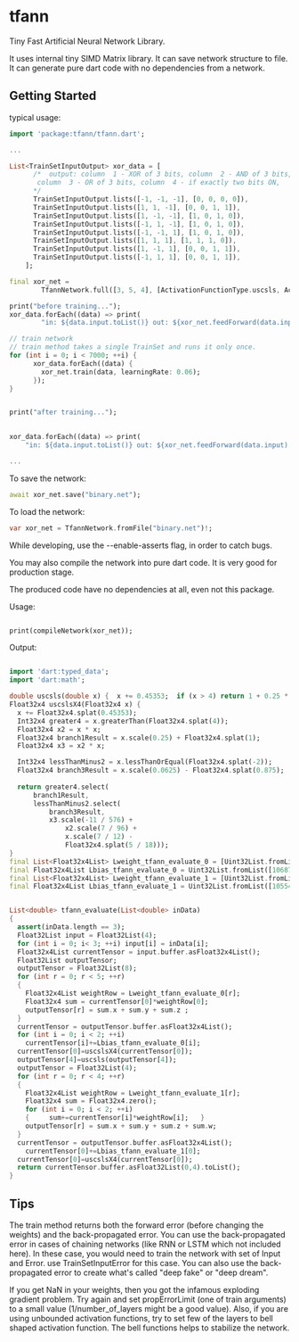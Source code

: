 # tfann

Tiny Fast Artificial Neural Network Library.

It uses internal tiny SIMD Matrix library.
It can save network structure to file.
It can generate pure dart code with no dependencies from a network.

## Getting Started

typical usage:

```dart
import 'package:tfann/tfann.dart';

...

List<TrainSetInputOutput> xor_data = [
      /*  output: column  1 - XOR of 3 bits, column  2 - AND of 3 bits,
       column  3 - OR of 3 bits, column  4 - if exactly two bits ON,
      */
      TrainSetInputOutput.lists([-1, -1, -1], [0, 0, 0, 0]),
      TrainSetInputOutput.lists([1, 1, -1], [0, 0, 1, 1]),
      TrainSetInputOutput.lists([1, -1, -1], [1, 0, 1, 0]),
      TrainSetInputOutput.lists([-1, 1, -1], [1, 0, 1, 0]),
      TrainSetInputOutput.lists([-1, -1, 1], [1, 0, 1, 0]),
      TrainSetInputOutput.lists([1, 1, 1], [1, 1, 1, 0]),
      TrainSetInputOutput.lists([1, -1, 1], [0, 0, 1, 1]),
      TrainSetInputOutput.lists([-1, 1, 1], [0, 0, 1, 1]),
    ];

final xor_net =
        TfannNetwork.full([3, 5, 4], [ActivationFunctionType.uscsls, ActivationFunctionType.uscsls]);

print("before training...");
xor_data.forEach((data) => print(
        "in: ${data.input.toList()} out: ${xor_net.feedForward(data.input).toList()} expected: ${data.output.toList()}"));

// train network
// train method takes a single TrainSet and runs it only once.
for (int i = 0; i < 7000; ++i) {
      xor_data.forEach((data) {
        xor_net.train(data, learningRate: 0.06);
      });
}


print("after training...");

    
xor_data.forEach((data) => print(
    "in: ${data.input.toList()} out: ${xor_net.feedForward(data.input).toList()} expected: ${data.output.toList()}"));

...


```

To save the network:

```dart
await xor_net.save("binary.net");
```

To load the network:

```dart
var xor_net = TfannNetwork.fromFile("binary.net")!;
```

While developing, use the  --enable-asserts flag, in order to catch bugs.

You may also compile the network into pure dart code. It is very good for production stage.

The produced code have no dependencies at all, even not this package.

Usage:

```dart

print(compileNetwork(xor_net));

```

Output:

```dart

import 'dart:typed_data';
import 'dart:math';

double uscsls(double x) {  x += 0.45353;  if (x > 4) return 1 + 0.25 * x;  if (x > -2) {    var x2 = x * x;    var x3 = x2 * x;    return (-11/576)*x3+(7/96)*x2+(7/12)*x-5/18;  }  return 0.0625 * x - 0.875;}
Float32x4 uscslsX4(Float32x4 x) {
  x += Float32x4.splat(0.45353);
  Int32x4 greater4 = x.greaterThan(Float32x4.splat(4));
  Float32x4 x2 = x * x;
  Float32x4 branch1Result = x.scale(0.25) + Float32x4.splat(1);
  Float32x4 x3 = x2 * x;

  Int32x4 lessThanMinus2 = x.lessThanOrEqual(Float32x4.splat(-2));
  Float32x4 branch3Result = x.scale(0.0625) - Float32x4.splat(0.875);  
  
  return greater4.select(
      branch1Result,
      lessThanMinus2.select(
          branch3Result,
          x3.scale(-11 / 576) +
              x2.scale(7 / 96) +
              x.scale(7 / 12) -
              Float32x4.splat(5 / 18)));
}
final List<Float32x4List> Lweight_tfann_evaluate_0 = [Uint32List.fromList([3209962030, 3216137746, 3210639258, 0]).buffer.asFloat32x4List(), Uint32List.fromList([3214929675, 3215502053, 1067274155, 0]).buffer.asFloat32x4List(), Uint32List.fromList([1065607033, 3209239346, 1067661884, 0]).buffer.asFloat32x4List(), Uint32List.fromList([3216963690, 1062113278, 1067189068, 0]).buffer.asFloat32x4List(), Uint32List.fromList([3217148364, 3217230598, 3217250982, 0]).buffer.asFloat32x4List()];
final Float32x4List Lbias_tfann_evaluate_0 = Uint32List.fromList([1068705506, 1067842099, 1055350071, 1052725129, 3202069356, 0, 0, 0]).buffer.asFloat32x4List();
final List<Float32x4List> Lweight_tfann_evaluate_1 = [Uint32List.fromList([1059405630, 3216279887, 1067104365, 1066584353, 1058614923, 0, 0, 0]).buffer.asFloat32x4List(), Uint32List.fromList([3213682520, 3189869051, 1056767980, 1033034986, 1064559518, 0, 0, 0]).buffer.asFloat32x4List(), Uint32List.fromList([1065551239, 3207167254, 1051821556, 1058158382, 3208697560, 0, 0, 0]).buffer.asFloat32x4List(), Uint32List.fromList([1052874554, 1061131736, 3210522161, 3205716665, 3215786676, 0, 0, 0]).buffer.asFloat32x4List()];
final Float32x4List Lbias_tfann_evaluate_1 = Uint32List.fromList([1055442582, 1065071056, 1060193668, 1047759191]).buffer.asFloat32x4List();


List<double> tfann_evaluate(List<double> inData) 
{
  assert(inData.length == 3);
  Float32List input = Float32List(4);
  for (int i = 0; i< 3; ++i) input[i] = inData[i];
  Float32x4List currentTensor = input.buffer.asFloat32x4List();
  Float32List outputTensor;
  outputTensor = Float32List(8);
  for (int r = 0; r < 5; ++r)
  {
    Float32x4List weightRow = Lweight_tfann_evaluate_0[r];
    Float32x4 sum = currentTensor[0]*weightRow[0];
    outputTensor[r] = sum.x + sum.y + sum.z ;
  }
  currentTensor = outputTensor.buffer.asFloat32x4List();
  for (int i = 0; i < 2; ++i)
    currentTensor[i]+=Lbias_tfann_evaluate_0[i];
  currentTensor[0]=uscslsX4(currentTensor[0]);
  outputTensor[4]=uscsls(outputTensor[4]);
  outputTensor = Float32List(4);
  for (int r = 0; r < 4; ++r)
  {
    Float32x4List weightRow = Lweight_tfann_evaluate_1[r];
    Float32x4 sum = Float32x4.zero();
    for (int i = 0; i < 2; ++i)
    {     sum+=currentTensor[i]*weightRow[i];   }
    outputTensor[r] = sum.x + sum.y + sum.z + sum.w;
  }
  currentTensor = outputTensor.buffer.asFloat32x4List();
    currentTensor[0]+=Lbias_tfann_evaluate_1[0];
  currentTensor[0]=uscslsX4(currentTensor[0]);
  return currentTensor.buffer.asFloat32List(0,4).toList();
}

```

## Tips

The train method returns both the forward error (before changing the weights) and the back-propagated error.
You can use the back-propagated error in cases of chaining networks (like RNN or LSTM which not included here).
In these case, you would need to train the network with set of Input and Error. use TrainSetInputError for this case.
You can also use the back-propagated error to create what's called "deep fake" or "deep dream".

If you get NaN in your weights, then you got the infamous exploding gradient problem. Try again and set propErrorLimit (one of train arguments) to a small value (1/number_of_layers might be a good value).
Also, if you are using unbounded activation functions, try to set few of the layers to bell shaped activation function. The bell functions helps to stabilize the network.
